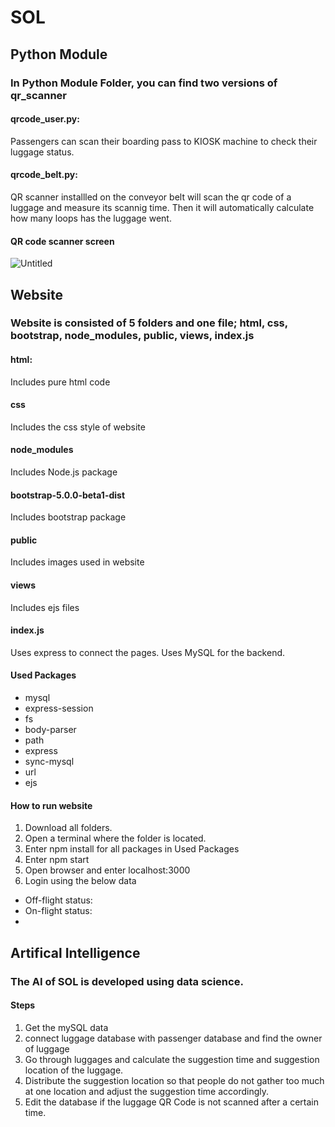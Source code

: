 # SOL

## Python Module

### In Python Module Folder, you can find two versions of qr_scanner

#### qrcode_user.py:
Passengers can scan their boarding pass to KIOSK machine to check their luggage status.

#### qrcode_belt.py:
QR scanner installled on the conveyor belt will scan the qr code of a luggage and measure its scannig time.
Then it will automatically calculate how many loops has the luggage went.

#### QR code scanner screen
![Untitled](https://user-images.githubusercontent.com/68123073/108533939-f0bb0900-731c-11eb-8119-fb4927367834.png)

## Website

### Website is consisted of 5 folders and one file; html, css, bootstrap, node_modules, public, views, index.js

#### html:
Includes pure html code

#### css
Includes the css style of website

#### node_modules
Includes Node.js package

#### bootstrap-5.0.0-beta1-dist
Includes bootstrap package

#### public
Includes images used in website

#### views
Includes ejs files

#### index.js
Uses express to connect the pages. Uses MySQL for the backend.

#### Used Packages
- mysql
- express-session
- fs
- body-parser
- path
- express
- sync-mysql
- url
- ejs

#### How to run website
1. Download all folders.
2. Open a terminal where the folder is located.
3. Enter npm install <package-name> for all packages in Used Packages
4. Enter npm start
5. Open browser and enter localhost:3000
6. Login using the below data
  - Off-flight status:
  - On-flight status:
  - 

## Artifical Intelligence

### The AI of SOL is developed using data science.

#### Steps
1. Get the mySQL data
2. connect luggage database with passenger database and find the owner of luggage
3. Go through luggages and calculate the suggestion time and suggestion location of the luggage.
4. Distribute the suggestion location so that people do not gather too much at one location and adjust the suggestion time accordingly.
5. Edit the database if the luggage QR Code is not scanned after a certain time.

